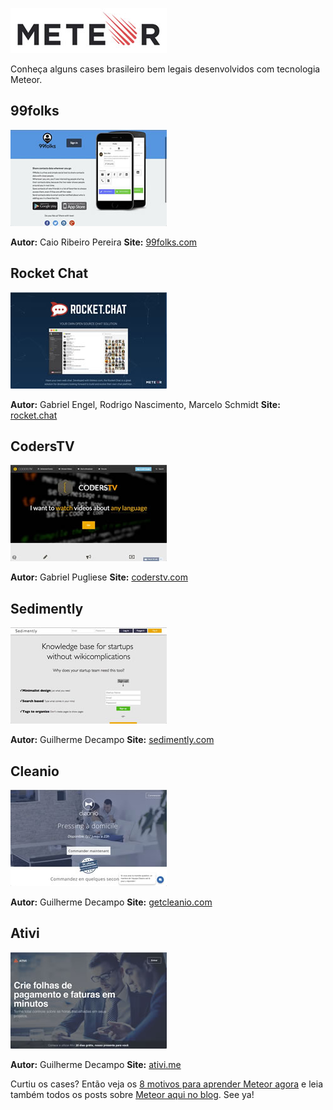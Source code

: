 ![Meteor](../images/meteor-logo.jpg "Meteor")

Conheça alguns cases brasileiro bem legais desenvolvidos com tecnologia Meteor.

## 99folks

[![99folks screenshot](../images/99folks-screenshot-small.jpg)](../images/99folks-screenshot.jpg "99folks screenshot") 

**Autor:** Caio Ribeiro Pereira
**Site:** [99folks.com](http://99folks.com "99folks landing page")

## Rocket Chat

[![Rocket Chat screenshot](../images/rocket-chat-screenshot-small.jpg)](../images/rocket-chat-screenshot.jpg "Rocket Chat screenshot") 

**Autor:** Gabriel Engel, Rodrigo Nascimento, Marcelo Schmidt
**Site:** [rocket.chat](https://rocket.chat/ "Rocket Chat landing page")

## CodersTV

[![CodersTV screenshot](../images/coderstv-screenshot-small.jpg)](../images/coderstv-screenshot.jpg "CodersTV screenshot") 

**Autor:** Gabriel Pugliese
**Site:** [coderstv.com](http://coderstv.com/ "CodersTV landing page")

## Sedimently

[![Sedimently screenshot](../images/sedimently-screenshot-small.jpg)](../images/sedimently-screenshot.jpg "Sedimently screenshot") 

**Autor:** Guilherme Decampo
**Site:** [sedimently.com](http://sedimently.com/ "Sedimently landing page")

## Cleanio

[![Cleanio screenshot](../images/cleanio-screenshot-small.jpg)](../images/cleanio-screenshot.jpg "Cleanio screenshot") 

**Autor:** Guilherme Decampo
**Site:** [getcleanio.com](https://getcleanio.com "Cleanio landing page")

## Ativi

[![Ativi screenshot](../images/ativi-screenshot-small.jpg)](../images/ativi-screenshot.jpg "Ativi screenshot") 

**Autor:** Guilherme Decampo
**Site:** [ativi.me](http://ativi.me "Ativi landing page")

Curtiu os cases? Então veja os [8 motivos para aprender Meteor agora]({{site.url}}/8-motivos-para-aprender-meteor-agora) e leia também todos os posts sobre [Meteor aqui no blog]({{site.url}}/meteor). See ya!
